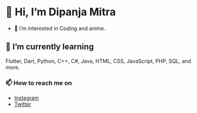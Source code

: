 # 👋 Hi, I’m Dipanja Mitra
- 👀 I’m interested in Coding and anime.
## 🌱 I’m currently learning
Flutter, Dart, Python, C++, C#, Java, HTML, CSS, JavaScript, PHP, SQL, and more.
### 📫 How to reach me on
- [Instagram](https://www.instagram.com/its_d_star/)
- [Twitter](https://twitter.com/_Dipanjan_Mitra)